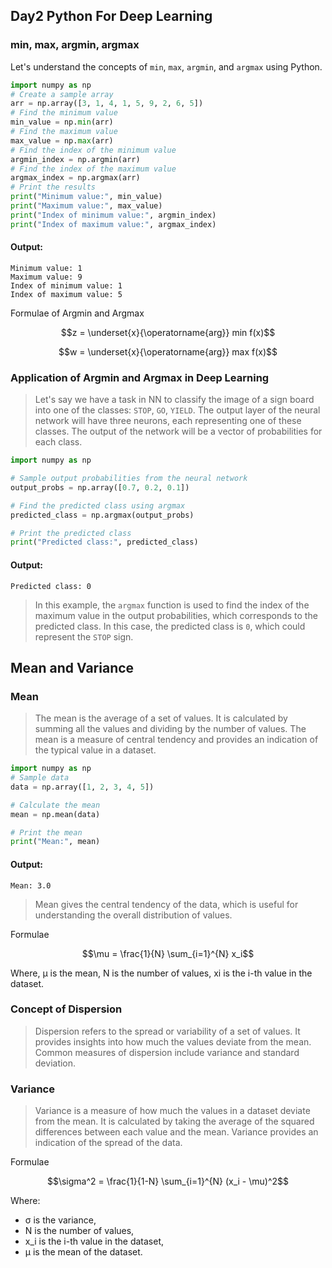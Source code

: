 
## Day2 Python For Deep Learning

### min, max, argmin, argmax
Let's understand the concepts of `min`, `max`, `argmin`, and `argmax` using Python.

```python
import numpy as np
# Create a sample array
arr = np.array([3, 1, 4, 1, 5, 9, 2, 6, 5])
# Find the minimum value
min_value = np.min(arr)
# Find the maximum value
max_value = np.max(arr)
# Find the index of the minimum value
argmin_index = np.argmin(arr)
# Find the index of the maximum value
argmax_index = np.argmax(arr)
# Print the results
print("Minimum value:", min_value)
print("Maximum value:", max_value)
print("Index of minimum value:", argmin_index)
print("Index of maximum value:", argmax_index)

```
#### Output:
```plaintext
Minimum value: 1
Maximum value: 9
Index of minimum value: 1
Index of maximum value: 5

```
Formulae of Argmin and Argmax

```math
z = \underset{x}{\operatorname{arg}}  min f(x)
```

```math
w = \underset{x}{\operatorname{arg}}  max f(x)
```
### Application of Argmin and Argmax in Deep Learning
> Let's say we have a task in NN to classify the image of a sign board into one of the classes: `STOP`, `GO`, `YIELD`. The output layer of the neural network will have three neurons, each representing one of these classes. The output of the network will be a vector of probabilities for each class.

```python
import numpy as np

# Sample output probabilities from the neural network
output_probs = np.array([0.7, 0.2, 0.1])

# Find the predicted class using argmax
predicted_class = np.argmax(output_probs)

# Print the predicted class
print("Predicted class:", predicted_class)
```
#### Output:
```plaintext
Predicted class: 0
```
> In this example, the `argmax` function is used to find the index of the maximum value in the output probabilities, which corresponds to the predicted class. In this case, the predicted class is `0`, which could represent the `STOP` sign.

## Mean and Variance

### Mean
> The mean is the average of a set of values. It is calculated by summing all the values and dividing by the number of values. The mean is a measure of central tendency and provides an indication of the typical value in a dataset.

```python
import numpy as np
# Sample data
data = np.array([1, 2, 3, 4, 5])

# Calculate the mean
mean = np.mean(data)

# Print the mean
print("Mean:", mean)
```
#### Output:
```plaintext
Mean: 3.0
```
> Mean gives the central tendency of the data, which is useful for understanding the overall distribution of values.

Formulae
```math
\mu = \frac{1}{N} \sum_{i=1}^{N} x_i
```
Where,
μ is the mean,
N is the number of values,
xi is the i-th value in the dataset.

### Concept of Dispersion
> Dispersion refers to the spread or variability of a set of values. It provides insights into how much the values deviate from the mean. Common measures of dispersion include variance and standard deviation.
### Variance
> Variance is a measure of how much the values in a dataset deviate from the mean. It is calculated by taking the average of the squared differences between each value and the mean. Variance provides an indication of the spread of the data.

Formulae
```math 
\sigma^2 = \frac{1}{1-N} \sum_{i=1}^{N} (x_i - \mu)^2
```
Where:
- σ is the variance,
- N is the number of values,
- x_i is the i-th value in the dataset,
- μ is the mean of the dataset.
